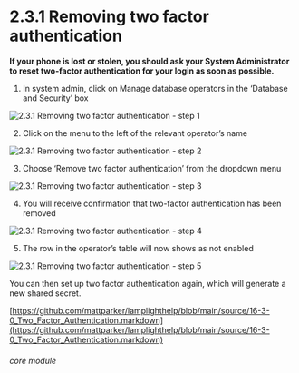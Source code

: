# 2.3.1 Removing two factor authentication


**If your phone is lost or stolen, you should ask your System Administrator to reset two-factor authentication for your login as soon as possible.**

1. In system admin, click on Manage database operators in the ‘Database and Security’ box

![2.3.1 Removing two factor authentication - step 1](2.3.1_Removing_two_factor_authentication_im_1.png)

2. Click on the menu to the left of the relevant operator’s name

![2.3.1 Removing two factor authentication - step 2](2.3.1_Removing_two_factor_authentication_im_2.png)

3. Choose ‘Remove two factor authentication’ from the dropdown menu

![2.3.1 Removing two factor authentication - step 3](2.3.1_Removing_two_factor_authentication_im_3.png)

4. You will receive confirmation that two-factor authentication has been removed

![2.3.1 Removing two factor authentication - step 4](2.3.1_Removing_two_factor_authentication_im_4.png)

5. The row in the operator’s table will now shows as not enabled

![2.3.1 Removing two factor authentication - step 5](2.3.1_Removing_two_factor_authentication_im_5.png)

You can then set up two factor authentication again, which will generate a new shared secret.  

[https://github.com/mattparker/lamplighthelp/blob/main/source/16-3-0_Two_Factor_Authentication.markdown](https://github.com/mattparker/lamplighthelp/blob/main/source/16-3-0_Two_Factor_Authentication.markdown)

###### core module
